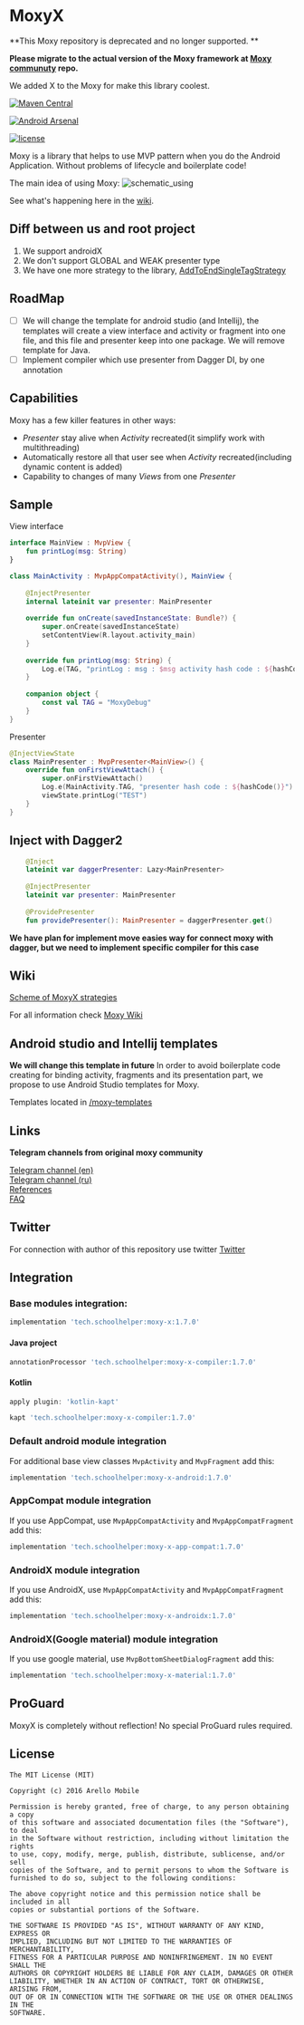 # MoxyX

**This Moxy repository is deprecated and no longer supported. **

**Please migrate to the actual version of the Moxy framework at [Moxy communuty](https://github.com/moxy-community/Moxy) repo.**

We added X to the Moxy for make this library coolest.

[![Maven Central](https://img.shields.io/maven-central/v/tech.schoolhelper/moxy-x.svg?label=Maven%20Central)](https://search.maven.org/search?q=g:%22tech.schoolhelper%22%20AND%20a:%22moxy-x%22)

[![Android Arsenal](https://img.shields.io/badge/Android%20Arsenal-MoxyX-blue.svg?style=flat)](https://android-arsenal.com/details/1/7547)

[![license](https://img.shields.io/github/license/mashape/apistatus.svg)](https://opensource.org/licenses/MIT)

Moxy is a library that helps to use MVP pattern when you do the Android Application. Without problems of lifecycle and boilerplate code!

The main idea of using Moxy:
![schematic_using](https://habrastorage.org/files/a2e/b51/8b4/a2eb518b465a4df9b47e68794519270d.gif)

See what's happening here in the [wiki](https://github.com/Arello-Mobile/Moxy/wiki).

## Diff between us and root project
1. We support androidX
2. We don't support GLOBAL and WEAK presenter type
3. We have one more strategy to the library, [AddToEndSingleTagStrategy](https://github.com/jordan1997/Moxy/blob/master/moxy/src/main/java/com/arellomobile/mvp/viewstate/strategy/AddToEndSingleTagStrategy.java)

## RoadMap
- [ ] We will change the template for android studio (and Intellij), the templates will create a view interface and activity or fragment into one file, and this file and presenter keep into one package. We will remove template for Java.
- [ ] Implement compiler which use presenter from Dagger DI, by one annotation 

## Capabilities

Moxy has a few killer features in other ways:
- _Presenter_ stay alive when _Activity_ recreated(it simplify work with multithreading)
- Automatically restore all that user see when _Activity_ recreated(including dynamic content is added)
- Capability to changes of many _Views_ from one _Presenter_

## Sample

View interface
```kotlin
interface MainView : MvpView {
	fun printLog(msg: String)
}

class MainActivity : MvpAppCompatActivity(), MainView {
	
	@InjectPresenter
	internal lateinit var presenter: MainPresenter
	
	override fun onCreate(savedInstanceState: Bundle?) {
		super.onCreate(savedInstanceState)
		setContentView(R.layout.activity_main)
	}
	
	override fun printLog(msg: String) {
		Log.e(TAG, "printLog : msg : $msg activity hash code : ${hashCode()}")
	}
	
	companion object {
		const val TAG = "MoxyDebug"
	}
}
```
Presenter
```kotlin
@InjectViewState
class MainPresenter : MvpPresenter<MainView>() {
	override fun onFirstViewAttach() {
		super.onFirstViewAttach()
		Log.e(MainActivity.TAG, "presenter hash code : ${hashCode()}")
		viewState.printLog("TEST")
	}
}
```

## Inject with Dagger2
```kotlin
	@Inject
	lateinit var daggerPresenter: Lazy<MainPresenter>
	
	@InjectPresenter
	lateinit var presenter: MainPresenter
	
	@ProvidePresenter
	fun providePresenter(): MainPresenter = daggerPresenter.get()
```

**We have plan for implement move easies way for connect moxy with dagger, but we need to implement specific compiler for this case**

## Wiki
[Scheme of MoxyX strategies](https://github.com/jordan1997/MoxyX/blob/develop/SchemeOfStrategies.md)

For all information check [Moxy Wiki](https://github.com/Arello-Mobile/Moxy/wiki)

## Android studio and Intellij templates 
**We will change this template in future**
In order to avoid boilerplate code creating for binding activity, fragments and its presentation part, we propose to use Android Studio templates for Moxy.

Templates located in [/moxy-templates](https://github.com/jordan1997/Moxy/tree/develop/moxy-templates)

## Links
**Telegram channels from original moxy community**

[Telegram channel (en)](https://telegram.me/moxy_mvp_library)<br />
[Telegram channel (ru)](https://telegram.me/moxy_ru)<br />
[References](https://github.com/Arello-Mobile/Moxy/wiki#references)<br />
[FAQ](https://github.com/Arello-Mobile/Moxy/wiki/FAQ)

## Twitter
For connection with author of this repository use twitter
[Twitter](https://twitter.com/jordan29041997)

## Integration
### Base modules integration: 
```groovy
implementation 'tech.schoolhelper:moxy-x:1.7.0'
```
#### Java project
```groovy
annotationProcessor 'tech.schoolhelper:moxy-x-compiler:1.7.0'
```
#### Kotlin
```groovy
apply plugin: 'kotlin-kapt'
```
```groovy
kapt 'tech.schoolhelper:moxy-x-compiler:1.7.0'
```
### Default android module integration
For additional base view classes `MvpActivity` and `MvpFragment` add this:
```groovy
implementation 'tech.schoolhelper:moxy-x-android:1.7.0'
```
### AppCompat module integration
If you use AppCompat, use `MvpAppCompatActivity` and `MvpAppCompatFragment` add this:
```groovy
implementation 'tech.schoolhelper:moxy-x-app-compat:1.7.0'
```
### AndroidX module integration
If you use AndroidX, use `MvpAppCompatActivity` and `MvpAppCompatFragment` add this:
```groovy
implementation 'tech.schoolhelper:moxy-x-androidx:1.7.0'
```
### AndroidX(Google material) module integration
If you use google material, use `MvpBottomSheetDialogFragment` add this:
```groovy
implementation 'tech.schoolhelper:moxy-x-material:1.7.0'
```

## ProGuard
MoxyX is completely without reflection! No special ProGuard rules required.

## License
```
The MIT License (MIT)

Copyright (c) 2016 Arello Mobile

Permission is hereby granted, free of charge, to any person obtaining a copy
of this software and associated documentation files (the "Software"), to deal
in the Software without restriction, including without limitation the rights
to use, copy, modify, merge, publish, distribute, sublicense, and/or sell
copies of the Software, and to permit persons to whom the Software is
furnished to do so, subject to the following conditions:

The above copyright notice and this permission notice shall be included in all
copies or substantial portions of the Software.

THE SOFTWARE IS PROVIDED "AS IS", WITHOUT WARRANTY OF ANY KIND, EXPRESS OR
IMPLIED, INCLUDING BUT NOT LIMITED TO THE WARRANTIES OF MERCHANTABILITY,
FITNESS FOR A PARTICULAR PURPOSE AND NONINFRINGEMENT. IN NO EVENT SHALL THE
AUTHORS OR COPYRIGHT HOLDERS BE LIABLE FOR ANY CLAIM, DAMAGES OR OTHER
LIABILITY, WHETHER IN AN ACTION OF CONTRACT, TORT OR OTHERWISE, ARISING FROM,
OUT OF OR IN CONNECTION WITH THE SOFTWARE OR THE USE OR OTHER DEALINGS IN THE
SOFTWARE.
```
